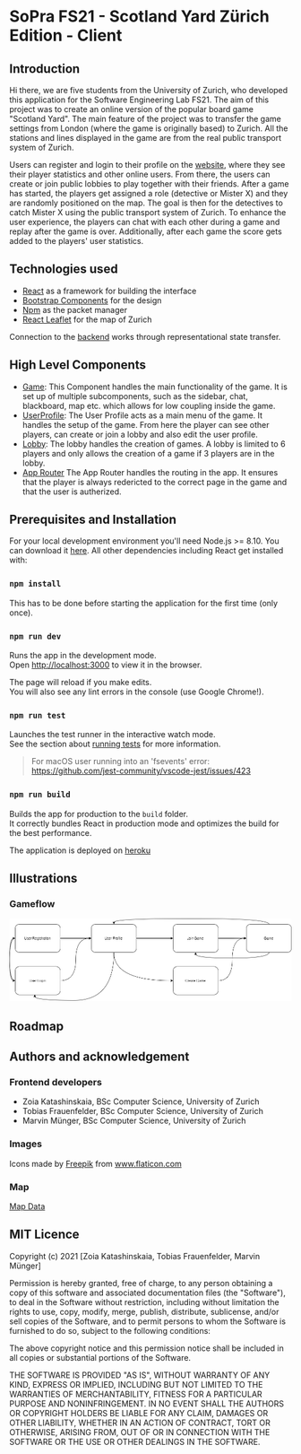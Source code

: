 # SoPra FS21 - Scotland Yard Zürich Edition - Client

## Introduction
Hi there, we are five students from the University of Zurich, who developed this application for the Software Engineering Lab FS21. The aim of this project was to create an online version of the popular board game "Scotland Yard". The main feature of the project was to transfer the game settings from London (where the game is originally based) to Zurich. All the stations and lines displayed in the game are from the real public transport system of Zurich.

Users can register and login to their profile on the [website](https://sopra-fs21-group-08-client.herokuapp.com/), where they see their player statistics and other online users. From there, the users can create or join public lobbies to play together with their friends. After a game has started, the players get assigned a role (detective or Mister X) and they are randomly positioned on the map. The goal is then for the detectives to catch Mister X using the public transport system of Zurich. To enhance the user experience, the players can chat with each other during a game and replay after the game is over. Additionally, after each game the score gets added to the players' user statistics.

## Technologies used
- [React](https://reactjs.org) as a framework for building the interface
- [Bootstrap Components](https://react-bootstrap.github.io/components/alerts) for the design
- [Npm](https://www.npmjs.com) as the packet manager
- [React Leaflet](https://react-leaflet.js.org) for the map of Zurich

Connection to the [backend](https://github.com/sopra-fs21-group-08/sopra-fs21-group08-server) works through representational state transfer.
  
## High Level Components
- [Game](https://github.com/sopra-fs21-group-08/sopra-fs21-group08-client/blob/master/src/components/Pages/Game.js): This Component handles the main functionality of the game. It is set up of multiple subcomponents, such as the sidebar, chat, blackboard, map etc. which allows for low coupling inside the game. 
- [UserProfile](https://github.com/sopra-fs21-group-08/sopra-fs21-group08-client/blob/master/src/components/Pages/UserProfile.js): The User Profile acts as a main menu of the game. It handles the setup of the game. From here the player can see other players, can create or join a lobby and also edit the user profile.
- [Lobby](https://github.com/sopra-fs21-group-08/sopra-fs21-group08-client/blob/master/src/components/Pages/Lobby.js): The lobby handles the creation of games. A lobby is limited to 6 players and only allows the creation of a game if 3 players are in the lobby. 
- [App Router](https://github.com/sopra-fs21-group-08/sopra-fs21-group08-client/blob/master/src/components/shared/routers/AppRouter.js) The App Router handles the routing in the app. It ensures that the player is always redericted to the correct page in the game and that the user is autherized.

## Prerequisites and Installation

For your local development environment you'll need Node.js >= 8.10. You can download it [here](https://nodejs.org). All other dependencies including React get installed with:

### `npm install`

This has to be done before starting the application for the first time (only once).

### `npm run dev`

Runs the app in the development mode.<br>
Open [http://localhost:3000](http://localhost:3000) to view it in the browser.

The page will reload if you make edits.<br>
You will also see any lint errors in the console (use Google Chrome!).

### `npm run test`

Launches the test runner in the interactive watch mode.<br>
See the section about [running tests](https://facebook.github.io/create-react-app/docs/running-tests) for more information.

> For macOS user running into an 'fsevents' error: https://github.com/jest-community/vscode-jest/issues/423

### `npm run build`

Builds the app for production to the `build` folder.<br>
It correctly bundles React in production mode and optimizes the build for the best performance.

The application is deployed on [heroku](https://sopra-fs21-group-08-client.herokuapp.com/)

## Illustrations
### Gameflow
![Gameflow](https://github.com/sopra-fs21-group-08/sopra-fs21-group08-client/blob/master/readme/images/gameflow.png?raw=true)

## Roadmap

## Authors and acknowledgement

### Frontend developers
- Zoia Katashinskaia, BSc Computer Science, University of Zurich
- Tobias Frauenfelder, BSc Computer Science, University of Zurich
- Marvin Münger, BSc Computer Science, University of Zurich

### Images
Icons made by [Freepik](https://www.freepik.com/) from www.flaticon.com

### Map
[Map Data](https://www.stadt-zuerich.ch/geodaten/download/527)

## MIT Licence
Copyright (c) 2021 [Zoia Katashinskaia, Tobias Frauenfelder, Marvin Münger]

Permission is hereby granted, free of charge, to any person obtaining a copy of this software and associated documentation files (the "Software"), to deal in the Software without restriction, including without limitation the rights to use, copy, modify, merge, publish, distribute, sublicense, and/or sell copies of the Software, and to permit persons to whom the Software is furnished to do so, subject to the following conditions:

The above copyright notice and this permission notice shall be included in all copies or substantial portions of the Software.

THE SOFTWARE IS PROVIDED "AS IS", WITHOUT WARRANTY OF ANY KIND, EXPRESS OR IMPLIED, INCLUDING BUT NOT LIMITED TO THE WARRANTIES OF MERCHANTABILITY, FITNESS FOR A PARTICULAR PURPOSE AND NONINFRINGEMENT. IN NO EVENT SHALL THE AUTHORS OR COPYRIGHT HOLDERS BE LIABLE FOR ANY CLAIM, DAMAGES OR OTHER LIABILITY, WHETHER IN AN ACTION OF CONTRACT, TORT OR OTHERWISE, ARISING FROM, OUT OF OR IN CONNECTION WITH THE SOFTWARE OR THE USE OR OTHER DEALINGS IN THE SOFTWARE.
